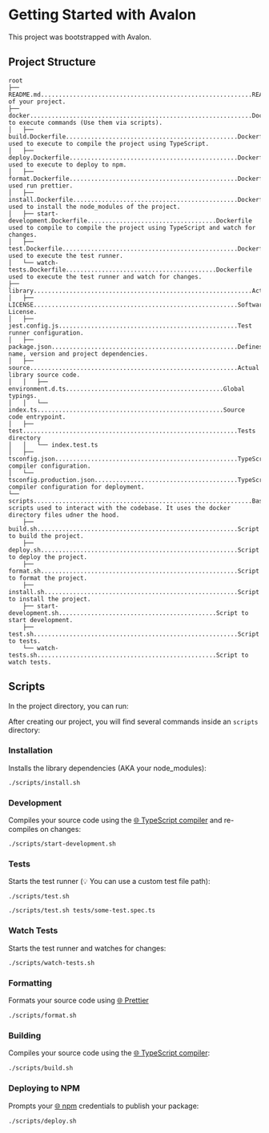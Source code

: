# Getting Started with Avalon

This project was bootstrapped with Avalon.

## Project Structure

```
root
├── README.md...........................................................README of your project.
├── docker..............................................................Dockerfiles to execute commands (Use them via scripts).
│   ├── build.Dockerfile................................................Dockerfile used to execute to compile the project using TypeScript.
│   ├── deploy.Dockerfile...............................................Dockerfile used to execute to deploy to npm.
│   ├── format.Dockerfile...............................................Dockerfile used run prettier.
│   ├── install.Dockerfile..............................................Dockerfile used to install the node_modules of the project.
│   ├── start-development.Dockerfile....................................Dockerfile used to compile to compile the project using TypeScript and watch for changes.
│   ├── test.Dockerfile.................................................Dockerfile used to execute the test runner.
│   └── watch-tests.Dockerfile..........................................Dockerfile used to execute the test runner and watch for changes.
├── library.............................................................Actual
│   ├── LICENSE.........................................................Software License.
│   ├── jest.config.js..................................................Test runner configuration.
│   ├── package.json....................................................Defines name, version and project dependencies.
│   ├── source..........................................................Actual library source code.
│   │   ├── environment.d.ts............................................Global typings.
│   │   └── index.ts....................................................Source code entrypoint.
│   ├── test............................................................Tests directory
│   │   └── index.test.ts
│   ├── tsconfig.json...................................................TypeScript compiler configuration.
│   └── tsconfig.production.json........................................TypeScript compiler configuration for deployment.
└── scripts.............................................................Bash scripts used to interact with the codebase. It uses the docker directory files udner the hood.
    ├── build.sh........................................................Script to build the project.
    ├── deploy.sh.......................................................Script to deploy the project.
    ├── format.sh.......................................................Script to format the project.
    ├── install.sh......................................................Script to install the project.
    ├── start-development.sh............................................Script to start development.
    ├── test.sh.........................................................Script to tests.
    └── watch-tests.sh..................................................Script to watch tests.
```

## Scripts

In the project directory, you can run:

After creating our project, you will find several commands inside an `scripts` directory:

### Installation

Installs the library dependencies (AKA your node_modules):

```shell
./scripts/install.sh
```

### Development

Compiles your source code using the [🌐 TypeScript compiler](https://www.npmjs.com/package/typescript) and re-compiles on changes:

```shell
./scripts/start-development.sh
```

### Tests

Starts the test runner (💡 You can use a custom test file path):

```shell
./scripts/test.sh
```

```shell
./scripts/test.sh tests/some-test.spec.ts
```

### Watch Tests

Starts the test runner and watches for changes:

```shell
./scripts/watch-tests.sh
```

### Formatting

Formats your source code using [🌐 Prettier](https://prettier.io)

```shell
./scripts/format.sh
```

### Building

Compiles your source code using the [🌐 TypeScript compiler](https://www.npmjs.com/package/typescript):

```shell
./scripts/build.sh
```

### Deploying to NPM

Prompts your [🌐 npm](https://www.npmjs.com) credentials to publish your package:

```shell
./scripts/deploy.sh
```
